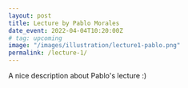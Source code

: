 ```yaml
---
layout: post
title: Lecture by Pablo Morales
date_event: 2022-04-04T10:20:00Z
# tag: upcoming
image: "/images/illustration/lecture1-pablo.png"
permalink: /lecture-1/
---
```



A nice description about Pablo's lecture :)